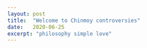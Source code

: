 ```yaml
---
layout: post
title:  "Welcome to Chinmoy controversies"
date:   2020-06-25
excerpt: "philosophy simple love"
---
```

